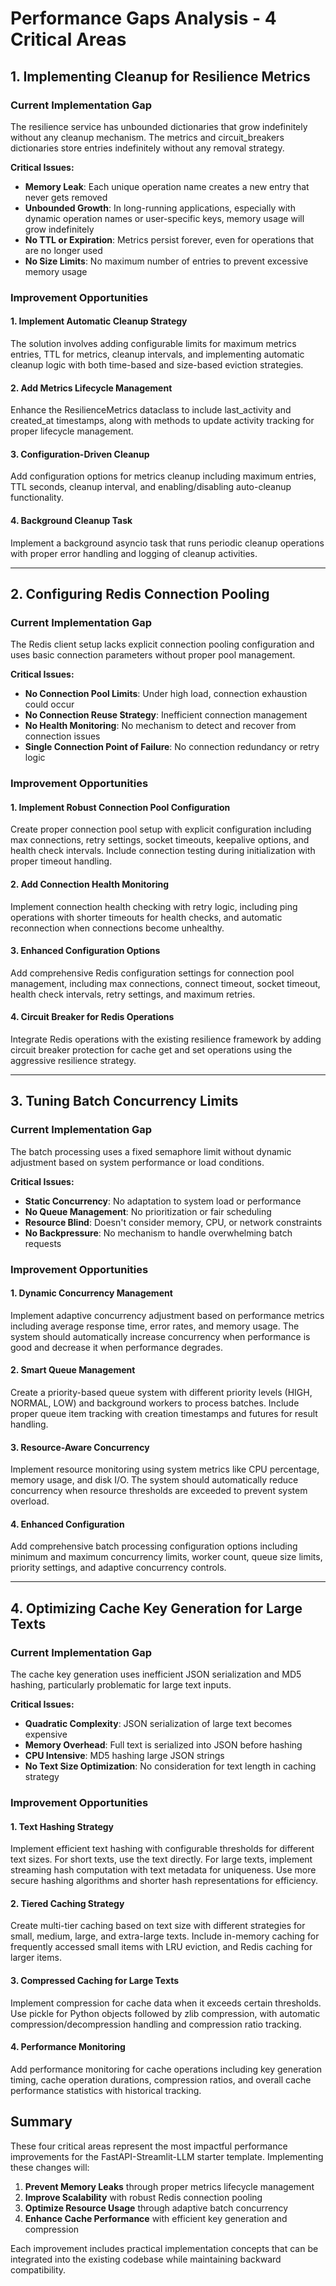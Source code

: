 # Performance Gaps Analysis - 4 Critical Areas

## 1. Implementing Cleanup for Resilience Metrics

### Current Implementation Gap

The resilience service has unbounded dictionaries that grow indefinitely without any cleanup mechanism. The metrics and circuit_breakers dictionaries store entries indefinitely without any removal strategy.

**Critical Issues:**
- **Memory Leak**: Each unique operation name creates a new entry that never gets removed
- **Unbounded Growth**: In long-running applications, especially with dynamic operation names or user-specific keys, memory usage will grow indefinitely
- **No TTL or Expiration**: Metrics persist forever, even for operations that are no longer used
- **No Size Limits**: No maximum number of entries to prevent excessive memory usage

### Improvement Opportunities

#### 1. **Implement Automatic Cleanup Strategy**

The solution involves adding configurable limits for maximum metrics entries, TTL for metrics, cleanup intervals, and implementing automatic cleanup logic with both time-based and size-based eviction strategies.

#### 2. **Add Metrics Lifecycle Management**

Enhance the ResilienceMetrics dataclass to include last_activity and created_at timestamps, along with methods to update activity tracking for proper lifecycle management.

#### 3. **Configuration-Driven Cleanup**

Add configuration options for metrics cleanup including maximum entries, TTL seconds, cleanup interval, and enabling/disabling auto-cleanup functionality.

#### 4. **Background Cleanup Task**

Implement a background asyncio task that runs periodic cleanup operations with proper error handling and logging of cleanup activities.

---

## 2. Configuring Redis Connection Pooling

### Current Implementation Gap

The Redis client setup lacks explicit connection pooling configuration and uses basic connection parameters without proper pool management.

**Critical Issues:**
- **No Connection Pool Limits**: Under high load, connection exhaustion could occur
- **No Connection Reuse Strategy**: Inefficient connection management
- **No Health Monitoring**: No mechanism to detect and recover from connection issues
- **Single Connection Point of Failure**: No connection redundancy or retry logic

### Improvement Opportunities

#### 1. **Implement Robust Connection Pool Configuration**

Create proper connection pool setup with explicit configuration including max connections, retry settings, socket timeouts, keepalive options, and health check intervals. Include connection testing during initialization with proper timeout handling.

#### 2. **Add Connection Health Monitoring**

Implement connection health checking with retry logic, including ping operations with shorter timeouts for health checks, and automatic reconnection when connections become unhealthy.

#### 3. **Enhanced Configuration Options**

Add comprehensive Redis configuration settings for connection pool management, including max connections, connect timeout, socket timeout, health check intervals, retry settings, and maximum retries.

#### 4. **Circuit Breaker for Redis Operations**

Integrate Redis operations with the existing resilience framework by adding circuit breaker protection for cache get and set operations using the aggressive resilience strategy.

---

## 3. Tuning Batch Concurrency Limits

### Current Implementation Gap

The batch processing uses a fixed semaphore limit without dynamic adjustment based on system performance or load conditions.

**Critical Issues:**
- **Static Concurrency**: No adaptation to system load or performance
- **No Queue Management**: No prioritization or fair scheduling
- **Resource Blind**: Doesn't consider memory, CPU, or network constraints
- **No Backpressure**: No mechanism to handle overwhelming batch requests

### Improvement Opportunities

#### 1. **Dynamic Concurrency Management**

Implement adaptive concurrency adjustment based on performance metrics including average response time, error rates, and memory usage. The system should automatically increase concurrency when performance is good and decrease it when performance degrades.

#### 2. **Smart Queue Management**

Create a priority-based queue system with different priority levels (HIGH, NORMAL, LOW) and background workers to process batches. Include proper queue item tracking with creation timestamps and futures for result handling.

#### 3. **Resource-Aware Concurrency**

Implement resource monitoring using system metrics like CPU percentage, memory usage, and disk I/O. The system should automatically reduce concurrency when resource thresholds are exceeded to prevent system overload.

#### 4. **Enhanced Configuration**

Add comprehensive batch processing configuration options including minimum and maximum concurrency limits, worker count, queue size limits, priority settings, and adaptive concurrency controls.

---

## 4. Optimizing Cache Key Generation for Large Texts

### Current Implementation Gap

The cache key generation uses inefficient JSON serialization and MD5 hashing, particularly problematic for large text inputs.

**Critical Issues:**
- **Quadratic Complexity**: JSON serialization of large text becomes expensive
- **Memory Overhead**: Full text is serialized into JSON before hashing
- **CPU Intensive**: MD5 hashing large JSON strings
- **No Text Size Optimization**: No consideration for text length in caching strategy

### Improvement Opportunities

#### 1. **Text Hashing Strategy**

Implement efficient text hashing with configurable thresholds for different text sizes. For short texts, use the text directly. For large texts, implement streaming hash computation with text metadata for uniqueness. Use more secure hashing algorithms and shorter hash representations for efficiency.

#### 2. **Tiered Caching Strategy**

Create multi-tier caching based on text size with different strategies for small, medium, large, and extra-large texts. Include in-memory caching for frequently accessed small items with LRU eviction, and Redis caching for larger items.

#### 3. **Compressed Caching for Large Texts**

Implement compression for cache data when it exceeds certain thresholds. Use pickle for Python objects followed by zlib compression, with automatic compression/decompression handling and compression ratio tracking.

#### 4. **Performance Monitoring**

Add performance monitoring for cache operations including key generation timing, cache operation durations, compression ratios, and overall cache performance statistics with historical tracking.

## Summary

These four critical areas represent the most impactful performance improvements for the FastAPI-Streamlit-LLM starter template. Implementing these changes will:

1. **Prevent Memory Leaks** through proper metrics lifecycle management
2. **Improve Scalability** with robust Redis connection pooling
3. **Optimize Resource Usage** through adaptive batch concurrency
4. **Enhance Cache Performance** with efficient key generation and compression

Each improvement includes practical implementation concepts that can be integrated into the existing codebase while maintaining backward compatibility.